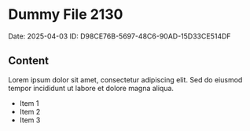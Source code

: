 # Dummy File 2130

Date: 2025-04-03
ID: D98CE76B-5697-48C6-90AD-15D33CE514DF

## Content

Lorem ipsum dolor sit amet, consectetur adipiscing elit.
Sed do eiusmod tempor incididunt ut labore et dolore magna aliqua.

* Item 1
* Item 2
* Item 3

